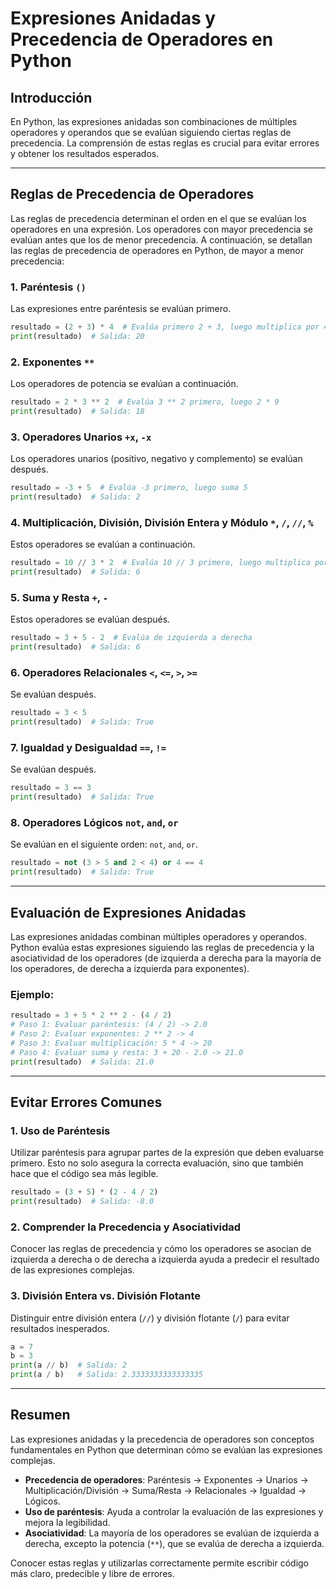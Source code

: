 # Expresiones Anidadas y Precedencia de Operadores en Python

## Introducción
En Python, las expresiones anidadas son combinaciones de múltiples operadores y operandos que se evalúan siguiendo ciertas reglas de precedencia. La comprensión de estas reglas es crucial para evitar errores y obtener los resultados esperados.

---

## Reglas de Precedencia de Operadores
Las reglas de precedencia determinan el orden en el que se evalúan los operadores en una expresión. Los operadores con mayor precedencia se evalúan antes que los de menor precedencia. A continuación, se detallan las reglas de precedencia de operadores en Python, de mayor a menor precedencia:

### 1. Paréntesis `()`
Las expresiones entre paréntesis se evalúan primero.

```python
resultado = (2 + 3) * 4  # Evalúa primero 2 + 3, luego multiplica por 4
print(resultado)  # Salida: 20
```

### 2. Exponentes `**`
Los operadores de potencia se evalúan a continuación.

```python
resultado = 2 * 3 ** 2  # Evalúa 3 ** 2 primero, luego 2 * 9
print(resultado)  # Salida: 18
```

### 3. Operadores Unarios `+x`, `-x`
Los operadores unarios (positivo, negativo y complemento) se evalúan después.

```python
resultado = -3 + 5  # Evalúa -3 primero, luego suma 5
print(resultado)  # Salida: 2
```

### 4. Multiplicación, División, División Entera y Módulo `*`, `/`, `//`, `%`
Estos operadores se evalúan a continuación.

```python
resultado = 10 // 3 * 2  # Evalúa 10 // 3 primero, luego multiplica por 2
print(resultado)  # Salida: 6
```

### 5. Suma y Resta `+`, `-`
Estos operadores se evalúan después.

```python
resultado = 3 + 5 - 2  # Evalúa de izquierda a derecha
print(resultado)  # Salida: 6
```

### 6. Operadores Relacionales `<`, `<=`, `>`, `>=`
Se evalúan después.

```python
resultado = 3 < 5
print(resultado)  # Salida: True
```

### 7. Igualdad y Desigualdad `==`, `!=`
Se evalúan después.

```python
resultado = 3 == 3
print(resultado)  # Salida: True
```

### 8. Operadores Lógicos `not`, `and`, `or`
Se evalúan en el siguiente orden: `not`, `and`, `or`.

```python
resultado = not (3 > 5 and 2 < 4) or 4 == 4
print(resultado)  # Salida: True
```

---

## Evaluación de Expresiones Anidadas
Las expresiones anidadas combinan múltiples operadores y operandos. Python evalúa estas expresiones siguiendo las reglas de precedencia y la asociatividad de los operadores (de izquierda a derecha para la mayoría de los operadores, de derecha a izquierda para exponentes).

### Ejemplo:
```python
resultado = 3 + 5 * 2 ** 2 - (4 / 2)
# Paso 1: Evaluar paréntesis: (4 / 2) -> 2.0
# Paso 2: Evaluar exponentes: 2 ** 2 -> 4
# Paso 3: Evaluar multiplicación: 5 * 4 -> 20
# Paso 4: Evaluar suma y resta: 3 + 20 - 2.0 -> 21.0
print(resultado)  # Salida: 21.0
```

---

## Evitar Errores Comunes

### 1. Uso de Paréntesis
Utilizar paréntesis para agrupar partes de la expresión que deben evaluarse primero. Esto no solo asegura la correcta evaluación, sino que también hace que el código sea más legible.

```python
resultado = (3 + 5) * (2 - 4 / 2)
print(resultado)  # Salida: -8.0
```

### 2. Comprender la Precedencia y Asociatividad
Conocer las reglas de precedencia y cómo los operadores se asocian de izquierda a derecha o de derecha a izquierda ayuda a predecir el resultado de las expresiones complejas.

### 3. División Entera vs. División Flotante
Distinguir entre división entera (`//`) y división flotante (`/`) para evitar resultados inesperados.

```python
a = 7
b = 3
print(a // b)  # Salida: 2
print(a / b)   # Salida: 2.3333333333333335
```

---

## Resumen
Las expresiones anidadas y la precedencia de operadores son conceptos fundamentales en Python que determinan cómo se evalúan las expresiones complejas.

- **Precedencia de operadores**: Paréntesis → Exponentes → Unarios → Multiplicación/División → Suma/Resta → Relacionales → Igualdad → Lógicos.
- **Uso de paréntesis**: Ayuda a controlar la evaluación de las expresiones y mejora la legibilidad.
- **Asociatividad**: La mayoría de los operadores se evalúan de izquierda a derecha, excepto la potencia (`**`), que se evalúa de derecha a izquierda.

Conocer estas reglas y utilizarlas correctamente permite escribir código más claro, predecible y libre de errores.
